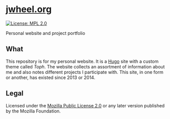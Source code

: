 [jwheel.org](https://jwheel.org)
================================

[![License: MPL 2.0](https://img.shields.io/badge/License-MPL_2.0-brightgreen.svg)](https://opensource.org/licenses/MPL-2.0)

Personal website and project portfolio


## What

This repository is for my personal website.
It is a [Hugo](https://gohugo.io) site with a custom theme called _Toph_.
The website collects an assortment of information about me and also notes different projects I participate with.
This site, in one form or another, has existed since 2013 or 2014.


## Legal

Licensed under the [Mozilla Public License 2.0](https://www.mozilla.org/en-US/MPL/2.0/) or any later version published by the Mozilla Foundation.
